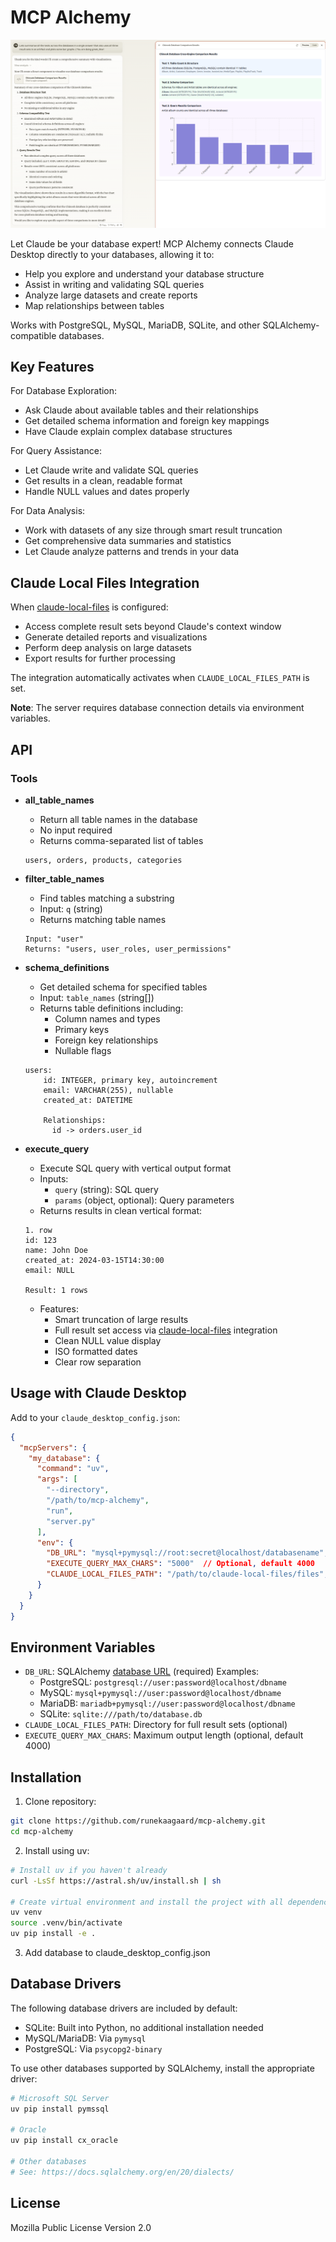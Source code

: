 # MCP Alchemy

![MCP Alchemy in action](screenshot.png)

Let Claude be your database expert! MCP Alchemy connects Claude Desktop directly to your databases, allowing it to:

- Help you explore and understand your database structure
- Assist in writing and validating SQL queries
- Analyze large datasets and create reports
- Map relationships between tables

Works with PostgreSQL, MySQL, MariaDB, SQLite, and other SQLAlchemy-compatible databases.

## Key Features

For Database Exploration:
- Ask Claude about available tables and their relationships
- Get detailed schema information and foreign key mappings
- Have Claude explain complex database structures

For Query Assistance:
- Let Claude write and validate SQL queries
- Get results in a clean, readable format
- Handle NULL values and dates properly

For Data Analysis:
- Work with datasets of any size through smart result truncation
- Get comprehensive data summaries and statistics
- Let Claude analyze patterns and trends in your data

## Claude Local Files Integration

When [claude-local-files](https://github.com/runekaagaard/claude-local-files) is configured:
- Access complete result sets beyond Claude's context window
- Generate detailed reports and visualizations
- Perform deep analysis on large datasets
- Export results for further processing

The integration automatically activates when `CLAUDE_LOCAL_FILES_PATH` is set.

**Note**: The server requires database connection details via environment variables.

## API

### Tools

- **all_table_names**
  - Return all table names in the database
  - No input required
  - Returns comma-separated list of tables
  ```
  users, orders, products, categories
  ```

- **filter_table_names**
  - Find tables matching a substring
  - Input: `q` (string)
  - Returns matching table names
  ```
  Input: "user"
  Returns: "users, user_roles, user_permissions"
  ```

- **schema_definitions**
  - Get detailed schema for specified tables
  - Input: `table_names` (string[])
  - Returns table definitions including:
    - Column names and types
    - Primary keys
    - Foreign key relationships
    - Nullable flags
  ```
  users:
      id: INTEGER, primary key, autoincrement
      email: VARCHAR(255), nullable
      created_at: DATETIME
      
      Relationships:
        id -> orders.user_id
  ```

- **execute_query**
  - Execute SQL query with vertical output format
  - Inputs:
    - `query` (string): SQL query
    - `params` (object, optional): Query parameters
  - Returns results in clean vertical format:
  ```
  1. row
  id: 123
  name: John Doe
  created_at: 2024-03-15T14:30:00
  email: NULL

  Result: 1 rows
  ```
  - Features:
    - Smart truncation of large results
    - Full result set access via [claude-local-files](https://github.com/runekaagaard/claude-local-files) integration
    - Clean NULL value display
    - ISO formatted dates
    - Clear row separation

## Usage with Claude Desktop

Add to your `claude_desktop_config.json`:

```json
{
  "mcpServers": {
    "my_database": {
      "command": "uv",
      "args": [
        "--directory",
        "/path/to/mcp-alchemy",
        "run",
        "server.py"
      ],
      "env": {
        "DB_URL": "mysql+pymysql://root:secret@localhost/databasename",
        "EXECUTE_QUERY_MAX_CHARS": "5000"  // Optional, default 4000
        "CLAUDE_LOCAL_FILES_PATH": "/path/to/claude-local-files/files",  // Optional
      }
    }
  }
}
```

## Environment Variables

- `DB_URL`: SQLAlchemy [database URL](https://docs.sqlalchemy.org/en/20/core/engines.html#database-urls) (required)
  Examples:
  - PostgreSQL: `postgresql://user:password@localhost/dbname`
  - MySQL: `mysql+pymysql://user:password@localhost/dbname`
  - MariaDB: `mariadb+pymysql://user:password@localhost/dbname`
  - SQLite: `sqlite:///path/to/database.db`
- `CLAUDE_LOCAL_FILES_PATH`: Directory for full result sets (optional)
- `EXECUTE_QUERY_MAX_CHARS`: Maximum output length (optional, default 4000)

## Installation

1. Clone repository:
```bash
git clone https://github.com/runekaagaard/mcp-alchemy.git
cd mcp-alchemy
```

2. Install using uv:
```bash
# Install uv if you haven't already
curl -LsSf https://astral.sh/uv/install.sh | sh

# Create virtual environment and install the project with all dependencies
uv venv
source .venv/bin/activate
uv pip install -e .
```

3. Add database to claude_desktop_config.json

## Database Drivers

The following database drivers are included by default:
- SQLite: Built into Python, no additional installation needed
- MySQL/MariaDB: Via `pymysql`
- PostgreSQL: Via `psycopg2-binary`

To use other databases supported by SQLAlchemy, install the appropriate driver:
```bash
# Microsoft SQL Server
uv pip install pymssql

# Oracle
uv pip install cx_oracle

# Other databases
# See: https://docs.sqlalchemy.org/en/20/dialects/
```

## License

Mozilla Public License Version 2.0 
